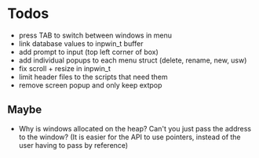 # Todos
- press TAB to switch between windows in menu
- link database values to inpwin_t buffer
- add prompt to input (top left corner of box)
- add individual popups to each menu struct (delete, rename, new, usw)
- fix scroll + resize in inpwin_t
- limit header files to the scripts that need them
- remove screen popup and only keep extpop

## Maybe
- Why is windows allocated on the heap?
  Can't you just pass the address to the window?
  (It is easier for the API to use pointers, 
   instead of the user having to pass by reference)

